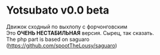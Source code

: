 # Yotsubato v0.0 beta<br />
Движок сходный по выхлопу с форчонговским<br />
Это <b>ОЧЕНЬ НЕСТАБИЛЬНАЯ</b> версия. Сырец, так сказать.<br />
The php part is based on saguaro (https://github.com/spootTheLousy/saguaro)
